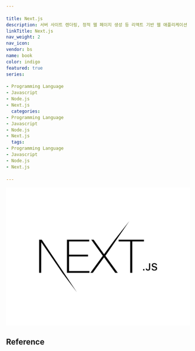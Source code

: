 ```yaml
---

title: Next.js
description: 서버 사이트 렌더링, 정적 웹 페이지 생성 등 리액트 기반 웹 애플리케이션 기능들을 가능케 하는 Node.js 위에서 빌드된 오픈 소스 웹 개발 프레임워크
linkTitle: Next.js
nav_weight: 2
nav_icon:
vendor: bs
name: book
color: indigo
featured: true
series:

- Programming Language
- Javascript
- Node.js
- Next.js
  categories:
- Programming Language
- Javascript
- Node.js
- Next.js
  tags:
- Programming Language
- Javascript
- Node.js
- Next.js

---
```


![Next JS](next-js.png#center)

## Reference
